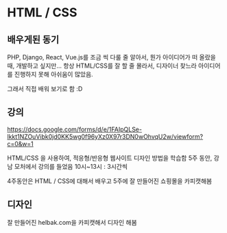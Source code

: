 # HTML / CSS #

## 배우게된 동기 ##
PHP, Django, React, Vue.js를 조금 씩 다룰 줄 알아서, 뭔가 아이디어가 떠 올랐을 때, 개발하고 싶지만...
항상 HTML/CSS를 잘 할 줄 몰라서, 디자이너 찾느라 아이디어를 진행하지 못해 아쉬움이 많았음.

그래서 직접 배워 보기로 함 :D

## 강의 ##
https://docs.google.com/forms/d/e/1FAIpQLSe-lkkt1NZOuVibk0jd0KK5wg0f96yXz0X97r3DN0wOhvqU2w/viewform?c=0&w=1

HTML/CSS 을 사용하여, 적응형/반응형 웹사이트 디자인 방법을 학습함
5주 동안, 강남 모처에서 강의를 들었음
10시~13시 : 3시간씩

4주동안은 HTML / CSS에 대해서 배우고
5주에 잘 만들어진 쇼핑몰을 카피캣해봄

## 디자인 ##
잘 만들어진 helbak.com을 카피캣해서 디자인 해봄